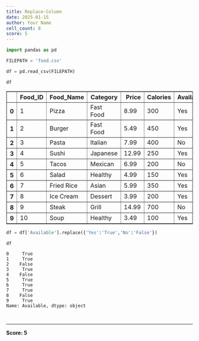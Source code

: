 ```yaml
---
title: Replace-Column
date: 2025-01-15
author: Your Name
cell_count: 8
score: 5
---
```


```python
import pandas as pd
```


```python
FILEPATH = 'food.csv'
```


```python
df = pd.read_csv(FILEPATH)
```


```python
df
```




<div>
<style scoped>
    .dataframe tbody tr th:only-of-type {
        vertical-align: middle;
    }

    .dataframe tbody tr th {
        vertical-align: top;
    }

    .dataframe thead th {
        text-align: right;
    }
</style>
<table border="1" class="dataframe">
  <thead>
    <tr style="text-align: right;">
      <th></th>
      <th>Food_ID</th>
      <th>Food_Name</th>
      <th>Category</th>
      <th>Price</th>
      <th>Calories</th>
      <th>Available</th>
    </tr>
  </thead>
  <tbody>
    <tr>
      <th>0</th>
      <td>1</td>
      <td>Pizza</td>
      <td>Fast Food</td>
      <td>8.99</td>
      <td>300</td>
      <td>Yes</td>
    </tr>
    <tr>
      <th>1</th>
      <td>2</td>
      <td>Burger</td>
      <td>Fast Food</td>
      <td>5.49</td>
      <td>450</td>
      <td>Yes</td>
    </tr>
    <tr>
      <th>2</th>
      <td>3</td>
      <td>Pasta</td>
      <td>Italian</td>
      <td>7.99</td>
      <td>400</td>
      <td>No</td>
    </tr>
    <tr>
      <th>3</th>
      <td>4</td>
      <td>Sushi</td>
      <td>Japanese</td>
      <td>12.99</td>
      <td>250</td>
      <td>Yes</td>
    </tr>
    <tr>
      <th>4</th>
      <td>5</td>
      <td>Tacos</td>
      <td>Mexican</td>
      <td>6.99</td>
      <td>200</td>
      <td>No</td>
    </tr>
    <tr>
      <th>5</th>
      <td>6</td>
      <td>Salad</td>
      <td>Healthy</td>
      <td>4.99</td>
      <td>150</td>
      <td>Yes</td>
    </tr>
    <tr>
      <th>6</th>
      <td>7</td>
      <td>Fried Rice</td>
      <td>Asian</td>
      <td>5.99</td>
      <td>350</td>
      <td>Yes</td>
    </tr>
    <tr>
      <th>7</th>
      <td>8</td>
      <td>Ice Cream</td>
      <td>Dessert</td>
      <td>3.99</td>
      <td>200</td>
      <td>Yes</td>
    </tr>
    <tr>
      <th>8</th>
      <td>9</td>
      <td>Steak</td>
      <td>Grill</td>
      <td>14.99</td>
      <td>700</td>
      <td>No</td>
    </tr>
    <tr>
      <th>9</th>
      <td>10</td>
      <td>Soup</td>
      <td>Healthy</td>
      <td>3.49</td>
      <td>100</td>
      <td>Yes</td>
    </tr>
  </tbody>
</table>
</div>




```python
df = df['Available'].replace({'Yes':'True','No':'False'})
```


```python
df
```




    0     True
    1     True
    2    False
    3     True
    4    False
    5     True
    6     True
    7     True
    8    False
    9     True
    Name: Available, dtype: object




```python

```


```python

```


---
**Score: 5**
